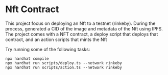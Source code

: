 # Nft Contract

This project focus on deploying an Nft to a testnet (rinkeby). During the process, generated a CID of the image and metadata of the Nft using IPFS.
The project comes with a NFT contract, a deploy script that deploys that contract, and an action scripts that mints the Nft

Try running some of the following tasks:

```shell
npx hardhat compile
npx hardhat run scripts/deploy.ts --network rinkeby
npx hardhat run scripts/action.ts --network rinkeby
```



